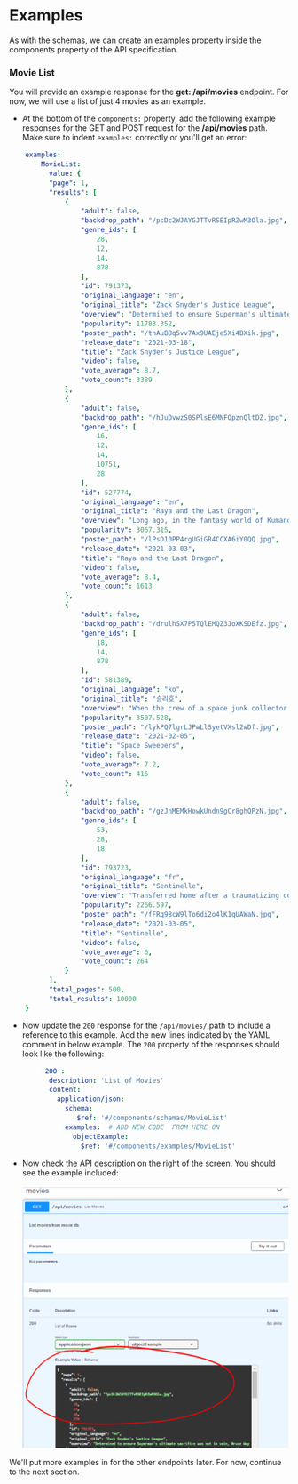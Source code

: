 # Examples

As with the schemas, we can create an examples property inside the components property of the API specification. 

### Movie List

You will provide an example response for the **get: /api/movies**  endpoint. For now, we will use a list of just 4 movies as an example. 

- At the bottom of the ``components:`` property, add the following example responses for the GET and POST request for the **/api/movies** path. Make sure to indent  ``examples:`` correctly or you'll get an error: 

~~~yaml
    examples:
        MovieList: 
          value: {
          "page": 1,
          "results": [
              {
                  "adult": false,
                  "backdrop_path": "/pcDc2WJAYGJTTvRSEIpRZwM3Ola.jpg",
                  "genre_ids": [
                      28,
                      12,
                      14,
                      878
                  ],
                  "id": 791373,
                  "original_language": "en",
                  "original_title": "Zack Snyder's Justice League",
                  "overview": "Determined to ensure Superman's ultimate sacrifice was not in vain, Bruce Wayne aligns forces with Diana Prince with plans to recruit a team of metahumans to protect the world from an approaching threat of catastrophic proportions.",
                  "popularity": 11783.352,
                  "poster_path": "/tnAuB8q5vv7Ax9UAEje5Xi4BXik.jpg",
                  "release_date": "2021-03-18",
                  "title": "Zack Snyder's Justice League",
                  "video": false,
                  "vote_average": 8.7,
                  "vote_count": 3389
              },
              {
                  "adult": false,
                  "backdrop_path": "/hJuDvwzS0SPlsE6MNFOpznQltDZ.jpg",
                  "genre_ids": [
                      16,
                      12,
                      14,
                      10751,
                      28
                  ],
                  "id": 527774,
                  "original_language": "en",
                  "original_title": "Raya and the Last Dragon",
                  "overview": "Long ago, in the fantasy world of Kumandra, humans and dragons lived together in harmony. But when an evil force threatened the land, the dragons sacrificed themselves to save humanity. Now, 500 years later, that same evil has returned and it’s up to a lone warrior, Raya, to track down the legendary last dragon to restore the fractured land and its divided people.",
                  "popularity": 3067.315,
                  "poster_path": "/lPsD10PP4rgUGiGR4CCXA6iY0QQ.jpg",
                  "release_date": "2021-03-03",
                  "title": "Raya and the Last Dragon",
                  "video": false,
                  "vote_average": 8.4,
                  "vote_count": 1613
              },
              {
                  "adult": false,
                  "backdrop_path": "/drulhSX7P5TQlEMQZ3JoXKSDEfz.jpg",
                  "genre_ids": [
                      18,
                      14,
                      878
                  ],
                  "id": 581389,
                  "original_language": "ko",
                  "original_title": "승리호",
                  "overview": "When the crew of a space junk collector ship called The Victory discovers a humanoid robot named Dorothy that's known to be a weapon of mass destruction, they get involved in a risky business deal which puts their lives at stake.",
                  "popularity": 3507.528,
                  "poster_path": "/lykPQ7lgrLJPwLlSyetVXsl2wDf.jpg",
                  "release_date": "2021-02-05",
                  "title": "Space Sweepers",
                  "video": false,
                  "vote_average": 7.2,
                  "vote_count": 416
              },
              {
                  "adult": false,
                  "backdrop_path": "/gzJnMEMkHowkUndn9gCr8ghQPzN.jpg",
                  "genre_ids": [
                      53,
                      28,
                      18
                  ],
                  "id": 793723,
                  "original_language": "fr",
                  "original_title": "Sentinelle",
                  "overview": "Transferred home after a traumatizing combat mission, a highly trained French soldier uses her lethal skills to hunt down the man who hurt her sister.",
                  "popularity": 2266.597,
                  "poster_path": "/fFRq98cW9lTo6di2o4lK1qUAWaN.jpg",
                  "release_date": "2021-03-05",
                  "title": "Sentinelle",
                  "video": false,
                  "vote_average": 6,
                  "vote_count": 264
              }
          ],
          "total_pages": 500,
          "total_results": 10000
    }
~~~

- Now update the `200` response for the  ``/api/movies/`` path to include a reference to this example. Add the new lines indicated by the YAML comment in below example. The `200` property of the responses should look like the following:

~~~yaml
        '200':
          description: 'List of Movies'
          content:
            application/json:
              schema:
                 $ref: '#/components/schemas/MovieList'
              examples:  # ADD NEW CODE  FROM HERE ON
                objectExample:
                  $ref: '#/components/examples/MovieList' 
~~~

+ Now check the API description on the right of the screen. You should see the example included:  

  ![Movies List](.\img\movies.png)



We'll put more examples in for the other endpoints later. For now, continue to the next section.
